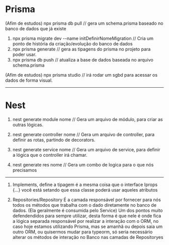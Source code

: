 # Prisma

(Afim de estudos)
npx prisma db pull // gera um schema.prisma baseado no banco de dados que já existe

1. npx prisma migrate dev --name initDefinirNomeMigration // Cria um ponto de história da criação/evolução do banco de dados
2. npx prisma generate // gera as tipagens do prisma no projeto para poder usar.
3. npx prisma db push // atualiza a base de dados baseada no arquivo schema.prisma

(Afim de estudos)
npx prisma studio // irá rodar um sgbd para acessar os dados de forma visual.

---

# Nest

1. nest generate module nome // Gera um arquivo de módulo, para criar as outras lógicas.
2. nest generate controller nome // Gera um arquivo de controller, para definir as rotas, partindo de decorators.
3. nest generate service nome // Gera um arquivo de service, para definir a lógica que o controller irá chamar.

4. nest generate res nome // Gera um combo de logica para o que nós precisamos

---

1. Implements, define a tipagem é a mesma coisa que o interface Iprops {...} você está setando que essa classe poderá usar aqueles atributos

2. Repositories/Repository
   É a camada responsável por fornecer para nós todos os métodos que trabalha com o dado diretamente no banco de dados.
   (Ela geralmente é consumida pelo Service)
   Um dos pontos muito defendendidos para sempre utilizar, desta forma é que nele é onde fica a lógica separada responsável por realizar a interação com o ORM, no caso hoje estamos utilizando Prisma, mas se amanhã ou depois saia um outro ORM, ou quisermos mudar para typeorm, só seria necessário alterar os métodos de interação no Banco nas camadas de Repositoryes
